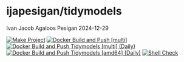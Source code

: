 ijapesigan/tidymodels
================
Ivan Jacob Agaloos Pesigan
2024-12-29

<!-- README.md is generated from .setup/readme/README.Rmd. Please edit that file -->

<!-- badges: start -->

[![Make
Project](https://github.com/ijapesigan/docker-tidymodels/actions/workflows/make.yml/badge.svg)](https://github.com/ijapesigan/docker-tidymodels/actions/workflows/make.yml)
[![Docker Build and Push
\[multi\]](https://github.com/ijapesigan/docker-tidymodels/actions/workflows/docker-build-push-multi.yml/badge.svg)](https://github.com/ijapesigan/docker-tidymodels/actions/workflows/docker-build-push-multi.yml)
[![Docker Build and Push Tidymodels \[multi\]
(Daily)](https://github.com/ijapesigan/docker-tidymodels/actions/workflows/docker-build-push-daily-multi-tidymodels.yml/badge.svg)](https://github.com/ijapesigan/docker-tidymodels/actions/workflows/docker-build-push-daily-multi-tidymodels.yml)
[![Docker Build and Push Tidymodels \[amd64\]
(Daily)](https://github.com/ijapesigan/docker-tidymodels/actions/workflows/docker-build-push-daily-amd64-tidymodels.yml/badge.svg)](https://github.com/ijapesigan/docker-tidymodels/actions/workflows/docker-build-push-daily-amd64-tidymodels.yml)
[![Shell
Check](https://github.com/ijapesigan/docker-tidymodels/actions/workflows/shellcheck.yml/badge.svg)](https://github.com/ijapesigan/docker-tidymodels/actions/workflows/shellcheck.yml)
<!-- badges: end -->
